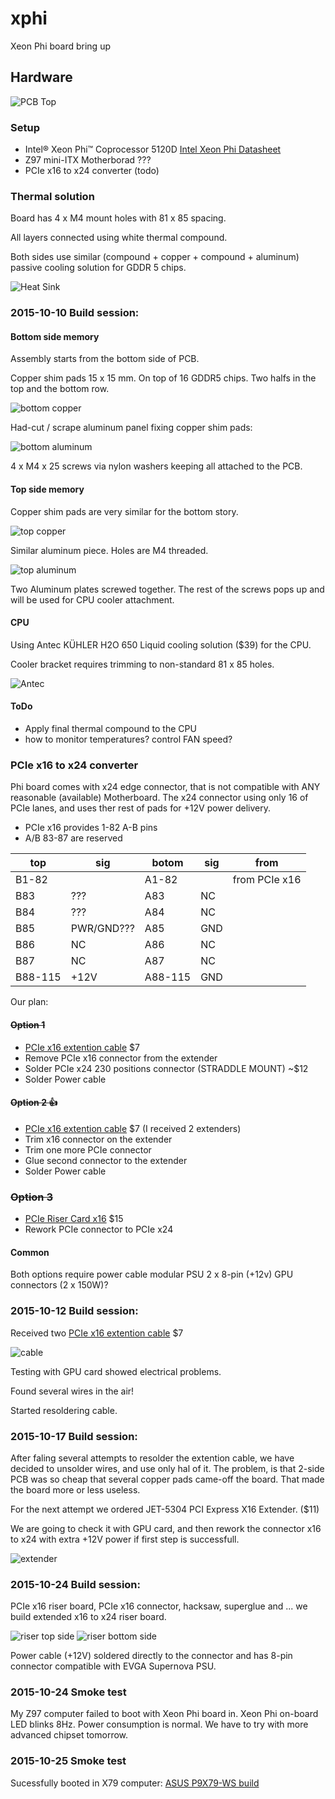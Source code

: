 # xphi
Xeon Phi board bring up

## Hardware
![PCB Top](img/5120d_top.jpg)

### Setup
- Intel® Xeon Phi™ Coprocessor 5120D [Intel Xeon Phi Datasheet](http://www.intel.com/content/dam/www/public/us/en/documents/datasheets/xeon-phi-coprocessor-datasheet.pdf)
- Z97 mini-ITX Motherborad ???
- PCIe x16 to x24 converter (todo)

### Thermal solution
Board has 4 x M4 mount holes with 81 x 85 spacing.

All layers connected using white thermal compound.

Both sides use similar (compound + copper + compound + aluminum) passive cooling solution for GDDR 5 chips.

![Heat Sink](https://rawgit.com/drom/xphi/master/img/heat_sink.svg)

### 2015-10-10 Build session:
#### Bottom side memory
Assembly starts from the bottom side of PCB.

Copper shim pads 15 x 15 mm. On top of 16 GDDR5 chips. Two halfs in the top and the bottom row.

![bottom copper](img/bottom_copper_small.jpg)

Had-cut / scrape aluminum panel fixing copper shim pads:

![bottom aluminum](img/bottom_aluminum_small.jpg)

4 x M4 x 25 screws via nylon washers keeping all attached to the PCB.

#### Top side memory
Copper shim pads are very similar for the bottom story.

![top copper](img/top_copper_small.jpg)

Similar aluminum piece. Holes are M4 threaded.

![top aluminum](img/top_aluminum_small.jpg)

Two Aluminum plates screwed together. The rest of the screws pops up and will be used for CPU cooler attachment.

#### CPU
Using Antec KÜHLER H2O 650 Liquid cooling solution ($39) for the CPU.

Cooler bracket requires trimming to non-standard 81 x 85 holes.

![Antec](img/top_antec_small.jpg)

#### ToDo
- Apply final thermal compound to the CPU
- how to monitor temperatures? control FAN speed?

### PCIe x16 to x24 converter
Phi board comes with x24 edge connector, that is not compatible with ANY reasonable (available) Motherboard. The x24 connector using only 16 of PCIe lanes, and uses ther rest of pads for +12V power delivery.
- PCIe x16 provides 1-82 A-B pins
- A/B 83-87 are reserved

top     | sig        | botom   | sig | from
------- | ---------- | ------- | --- | -------------
B1-82   |            | A1-82   |     | from PCIe x16 |
B83     | ???        | A83     | NC  |               |
B84     | ???        | A84     | NC  |               |
B85     | PWR/GND??? | A85     | GND |               |
B86     | NC         | A86     | NC  |               |
B87     | NC         | A87     | NC  |               |
B88-115 | +12V       | A88-115 | GND |               |

Our plan:

#### ~~Option 1~~
- [PCIe x16 extention cable](http://amzn.com/B00D79EV0G) $7
- Remove PCIe x16 connector from the extender
- Solder PCIe x24 230 positions connector (STRADDLE MOUNT) ~$12
- Solder Power cable

#### ~~Option 2 :+1:~~
- [PCIe x16 extention cable](http://amzn.com/B00D79EV0G) $7 (I received 2 extenders)
- Trim x16 connector on the extender
- Trim one more PCIe connector
- Glue second connector to the extender
- Solder Power cable

### ~~Option 3~~
- [PCIe Riser Card x16](http://amzn.com/B002M1DHJG) $15
- Rework PCIe connector to PCIe x24

#### Common
Both options require power cable modular PSU 2 x 8-pin (+12v) GPU connectors (2 x 150W)?

### 2015-10-12 Build session:
Received two [PCIe x16 extention cable](http://amzn.com/B00D79EV0G) $7

![cable](img/cable_small.jpg)

Testing with GPU card showed electrical problems.

Found several wires in the air!

Started resoldering cable.

### 2015-10-17 Build session:
After faling several attempts to resolder the extention cable,
we have decided to unsolder wires, and use only hal of it.
The problem, is that 2-side PCB was so cheap that several copper pads came-off the board.
That made the board more or less useless.

For the next attempt we ordered JET-5304 PCI Express X16 Extender. ($11)

We are going to check it with GPU card,
and then rework the connector x16 to x24 with extra +12V power if first step is successfull.

![extender](img/extender_small.png)

### 2015-10-24 Build session:
PCIe x16 riser board, PCIe x16 connector, hacksaw, superglue and ... we build extended x16 to x24 riser board.

![riser top side](img/top_riser_small.jpg)
![riser bottom side](img/bottom_riser_small.jpg)

Power cable (+12V) soldered directly to the connector and has 8-pin connector compatible with EVGA Supernova PSU.

### 2015-10-24 Smoke test
My Z97 computer failed to boot with Xeon Phi board in. Xeon Phi on-board LED blinks 8Hz. Power consumption is normal. We have to try with more advanced chipset tomorrow.

### 2015-10-25 Smoke test
Sucessfully booted in X79 computer: [ASUS P9X79-WS build](ASUS_P9X79-WS_build.md)
